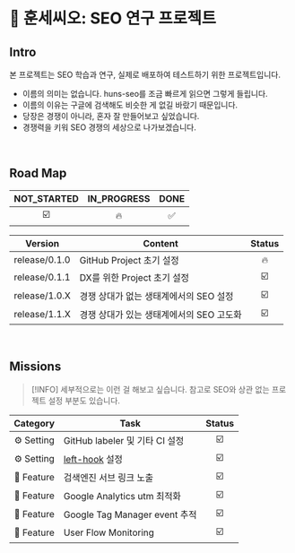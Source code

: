 # 🧪 훈세씨오: SEO 연구 프로젝트

## Intro

본 프로젝트는 SEO 학습과 연구, 실제로 배포하여 테스트하기 위한 프로젝트입니다.

- 이름의 의미는 없습니다. huns-seo를 조금 빠르게 읽으면 그렇게 들립니다.
- 이름의 이유는 구글에 검색해도 비슷한 게 없길 바랐기 때문입니다.
- 당장은 경쟁이 아니라, 혼자 잘 만들어보고 싶었습니다.
- 경쟁력을 키워 SEO 경쟁의 세상으로 나가보겠습니다.

<br />

## Road Map

| NOT_STARTED | IN_PROGRESS | DONE |
| :---------: | :---------: | :--: |
|     ☑️      |     🔥      |  ✅  |

| Version       | Content                                  | Status |
| ------------- | ---------------------------------------- | :----: |
| release/0.1.0 | GitHub Project 초기 설정                 |   🔥   |
| release/0.1.1 | DX를 위한 Project 초기 설정              |   ☑️   |
| release/1.0.X | 경쟁 상대가 없는 생태계에서의 SEO 설정   |   ☑️   |
| release/1.1.X | 경쟁 상대가 있는 생태계에서의 SEO 고도화 |   ☑️   |

<br />

## Missions

> [!INFO]
> 세부적으로는 이런 걸 해보고 싶습니다.
> 참고로 SEO와 상관 없는 프로젝트 설정 부분도 있습니다.

|  Category  | Task                                                       | Status |
| :--------: | ---------------------------------------------------------- | :----: |
| ⚙️ Setting | GitHub labeler 및 기타 CI 설정                             |   ☑️   |
| ⚙️ Setting | [left-hook](https://github.com/evilmartians/lefthook) 설정 |   ☑️   |
| 🧩 Feature | 검색엔진 서브 링크 노출                                    |   ☑️   |
| 🧩 Feature | Google Analytics utm 최적화                                |   ☑️   |
| 🧩 Feature | Google Tag Manager event 추적                              |   ☑️   |
| 🧩 Feature | User Flow Monitoring                                       |   ☑️   |
